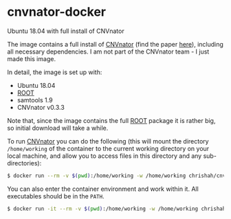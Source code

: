 # cnvnator-docker
Ubuntu 18.04 with full install of CNVnator

The image contains a full install of [CNVnator](https://github.com/abyzovlab/CNVnator) (find the paper [here](https://genome.cshlp.org/content/21/6/974.long)), including all necessary dependencies. I am not part of the CNVnator team - I just made this image.

In detail, the image is set up with:
 - Ubuntu 18.04
 - [ROOT](https://root.cern.ch/)
 - samtools 1.9
 - CNVnator v0.3.3

Note that, since the image contains the full [ROOT](https://root.cern.ch/) package it is rather big, so initial download will take a while.

To run [CNVnator](https://github.com/abyzovlab/CNVnator) you can do the following (this will mount the directory `/home/working` of the container to the current working directory on your local machine, and allow you to access files in this directory and any sub-directories):
```bash
$ docker run --rm -v $(pwd):/home/working -w /home/working chrishah/cnvnator-docker:v0.3.3 cnvnator
```

You can also enter the container environment and work within it. All executables should be in the `PATH`.
```bash
$ docker run -it --rm -v $(pwd):/home/working -w /home/working chrishah/cnvnator-docker:v0.3.3 /bin/bash
```

